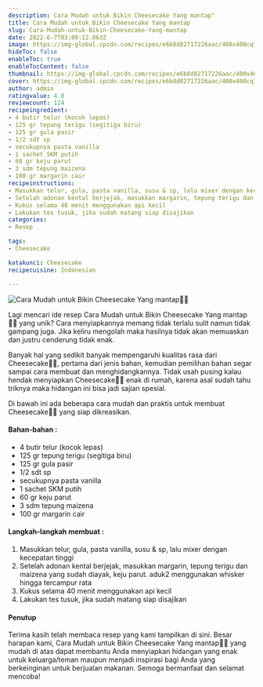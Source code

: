 ```yaml
---
description: Cara Mudah untuk Bikin Cheesecake Yang mantap"
title: Cara Mudah untuk Bikin Cheesecake Yang mantap
slug: Cara-Mudah-untuk-Bikin-Cheesecake-Yang-mantap
date: 2022-6-7T03:09:12.063Z
image: https://img-global.cpcdn.com/recipes/e6b8d82717226aac/400x400cq70/photo.jpg
hideToc: false
enableToc: true
enableTocContent: false
thumbnail: https://img-global.cpcdn.com/recipes/e6b8d82717226aac/400x400cq70/photo.jpg
cover: https://img-global.cpcdn.com/recipes/e6b8d82717226aac/400x400cq70/photo.jpg
author: admin
ratingvalue: 4.8
reviewcount: 124
recipeingredient:
- 4 butir telur (kocok lepas)
- 125 gr tepung terigu (segitiga biru)
- 125 gr gula pasir
- 1/2 sdt sp
- secukupnya pasta vanilla
- 1 sachet SKM putih
- 60 gr keju parut
- 3 sdm tepung maizena
- 100 gr margarin cair
recipeinstructions:
- Masukkan telur, gula, pasta vanilla, susu & sp, lalu mixer dengan kecepatan tinggi
- Setelah adonan kental berjejak, masukkan margarin, tepung terigu dan maizena yang sudah diayak, keju parut. aduk2 menggunakan whisker hingga tercampur rata
- Kukus selama 40 menit menggunakan api kecil
- Lakukan tes tusuk, jika sudah matang siap disajikan
categories:
- Resep

tags:
- Cheesecake

katakunci: Cheesecake
recipecuisine: Indonesian

---
```


![Cara Mudah untuk Bikin Cheesecake Yang mantap👩‍🍳](https://img-global.cpcdn.com/recipes/e6b8d82717226aac/400x400cq70/photo.jpg)

Lagi mencari ide resep Cara Mudah untuk Bikin Cheesecake Yang mantap👩‍🍳 yang unik? Cara menyiapkannya memang tidak terlalu sulit namun tidak gampang juga. Jika keliru mengolah maka hasilnya tidak akan memuaskan dan justru cenderung tidak enak.

Banyak hal yang sedikit banyak mempengaruhi kualitas rasa dari Cheesecake👩‍🍳, pertama dari jenis bahan, kemudian pemilihan bahan segar sampai cara membuat dan menghidangkannya. Tidak usah pusing kalau hendak menyiapkan Cheesecake👩‍🍳 enak di rumah, karena asal sudah tahu triknya maka hidangan ini bisa jadi sajian spesial.

Di bawah ini ada beberapa cara mudah dan praktis untuk membuat Cheesecake👩‍🍳 yang siap dikreasikan.

<!--inarticleads1-->

#### Bahan-bahan :

- 4 butir telur (kocok lepas)
- 125 gr tepung terigu (segitiga biru)
- 125 gr gula pasir
- 1/2 sdt sp
- secukupnya pasta vanilla
- 1 sachet SKM putih
- 60 gr keju parut
- 3 sdm tepung maizena
- 100 gr margarin cair

<!--inarticleads2-->

#### Langkah-langkah membuat :

1. Masukkan telur, gula, pasta vanilla, susu & sp, lalu mixer dengan kecepatan tinggi
1. Setelah adonan kental berjejak, masukkan margarin, tepung terigu dan maizena yang sudah diayak, keju parut. aduk2 menggunakan whisker hingga tercampur rata
1. Kukus selama 40 menit menggunakan api kecil
1. Lakukan tes tusuk, jika sudah matang siap disajikan

#### Penutup

Terima kasih telah membaca resep yang kami tampilkan di sini. Besar harapan kami, Cara Mudah untuk Bikin Cheesecake Yang mantap👩‍🍳 yang mudah di atas dapat membantu Anda menyiapkan hidangan yang enak untuk keluarga/teman maupun menjadi inspirasi bagi Anda yang berkeinginan untuk berjualan makanan. Semoga bermanfaat dan selamat mencoba!